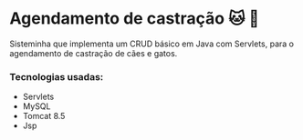 # Agendamento de castração :cat: :dog: 

Sisteminha que implementa um CRUD básico em Java com Servlets, para o agendamento de castração de cães e gatos.

### Tecnologias usadas:

- Servlets
- MySQL
- Tomcat 8.5
- Jsp